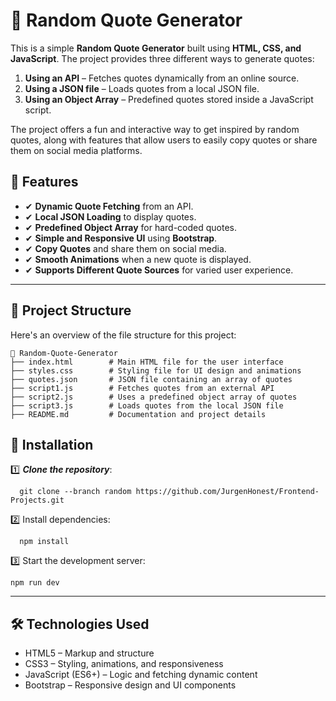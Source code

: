 # 🌟 Random Quote Generator  

This is a simple **Random Quote Generator** built using **HTML, CSS, and JavaScript**. The project provides three different ways to generate quotes:  
1. **Using an API** – Fetches quotes dynamically from an online source.  
2. **Using a JSON file** – Loads quotes from a local JSON file.  
3. **Using an Object Array** – Predefined quotes stored inside a JavaScript script.  

The project offers a fun and interactive way to get inspired by random quotes, along with features that allow users to easily copy quotes or share them on social media platforms.  

## 📌 Features  
- ✔ **Dynamic Quote Fetching** from an API.  
- ✔ **Local JSON Loading** to display quotes.  
- ✔ **Predefined Object Array** for hard-coded quotes.  
- ✔ **Simple and Responsive UI** using **Bootstrap**.  
- ✔ **Copy Quotes** and share them on social media.  
- ✔ **Smooth Animations** when a new quote is displayed.  
- ✔ **Supports Different Quote Sources** for varied user experience.  

---

## 📁 Project Structure  

Here's an overview of the file structure for this project:

```
📂 Random-Quote-Generator  
├── index.html        # Main HTML file for the user interface  
├── styles.css        # Styling file for UI design and animations  
├── quotes.json       # JSON file containing an array of quotes  
├── script1.js        # Fetches quotes from an external API  
├── script2.js        # Uses a predefined object array of quotes  
├── script3.js        # Loads quotes from the local JSON file  
├── README.md         # Documentation and project details  
```

## 🚀 Installation
1️⃣ ***Clone the repository***:  
```
  git clone --branch random https://github.com/JurgenHonest/Frontend-Projects.git

```
2️⃣ Install dependencies:
```
  npm install
```
3️⃣ Start the development server:
```
npm run dev
```

---

## 🛠️ Technologies Used
- HTML5 – Markup and structure
- CSS3 – Styling, animations, and responsiveness
- JavaScript (ES6+) – Logic and fetching dynamic content
- Bootstrap – Responsive design and UI components
